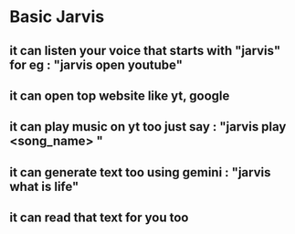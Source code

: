 # Basic Jarvis
## it can listen your voice that starts with "jarvis" for eg : "jarvis open youtube"
## it can open top website like yt, google 
## it can play music on yt too just say : "jarvis play <song_name> " 
## it can generate text too using gemini : "jarvis what is life"
## it can read that text for you too 
